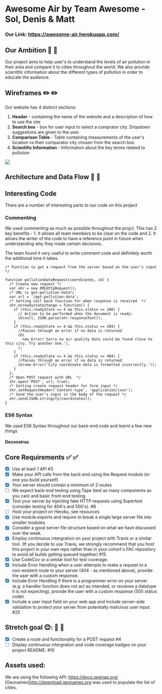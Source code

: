 # Awesome Air by Team Awesome - Sol, Denis & Matt

### Our Link: https://awesome-air.herokuapp.com/

## Our Ambition :art: :art:

Our project aims to help user's to understand the levels of air pollution in their area and compare it to cities throughout the world. We also provide scientific information about the different types of pollution in order to educate the audience.

## Wireframes :pencil2: :pencil2:

Our website has 4 distinct sections:

1.  **Header** - containing the name of the website and a description of how to use the site
2.  **Search box** - box for user input to select a comprator city. Dropdown suggestions are given to the user.
3.  **Comparison Table** - Table containing measurements of the user's location vs their comparator city chosen from the search box.
4.  **Scientific Information** - Information about the key terms related to pollution

![](https://i.imgur.com/EhYcJWu.png)

## Architecture and Data Flow :wrench: :wrench:

## Interesting Code

There are a number of interesting parts to our code on this project

### Commenting

We used commenting as much as possible throughout the projct. This has 2 key benefits - 1. It allows all team members to be clear on the code and 2. It allows the writer of the code to have a reference point in future when understanding why they made certain decisions.

The team found it very useful to write comment code and definitely worth the additional time it takes.

```
/* Function to get a request from the server based on the user's input */

function pollutionDataRequest(coordinates, cb) {
  /* Create new request */
  var xhr = new XMLHttpRequest();
  /* URL is get-pollution-data*/
  var url = '/get-pollution-data';
  /* Setting call back function for when response is received  */
  xhr.onreadystatechange = function() {
    if (this.readyState == 4 && this.status == 200) {
      // Action to be performed when the document is ready:
      cb(null, JSON.parse(xhr.responseText));
    }
    if (this.readyState == 4 && this.status == 204) {
      //Passes through an error if no data is returned
      cb(
        new Error('Sorry no air quality data could be found close to this city. Try another one.'),
      );
    }
    if (this.readyState == 4 && this.status == 404) {
      //Passes through an error if no data is returned
      cb(new Error('City coordinate data is formatted incorrectly.'));
    }
  };
  /* Open POST request with URL  */
  xhr.open('POST', url, true);
  /* Setting create request header for form input */
  xhr.setRequestHeader('Content-type', 'application/json');
  /* Send the user's input in the body of the request */
  xhr.send(JSON.stringify(coordinates));
}
```

### ES6 Syntax

We used ES6 Syntax throughout our back-end code and learnt a few new things

#### Deconstruc

## Core Requirements :white_check_mark: :white_check_mark:

- [x] Use at least 1 API #3
- [x] Make your API calls from the back-end using the Request module (or one you build yourself)
- [x] Your server should contain a minimum of 2 routes
- [ ] We expect back-end testing using Tape (test as many components as you can) and basic front-end testing.
- [x] Test your server by injecting fake HTTP requests using Supertest (consider testing for 404's and 500's). #8
- [ ] Host your project on Heroku, see resources
- [x] Use module.exports and require to break a single large server file into smaller modules.
- [x] Consider a good server file structure based on what we have discussed over the week.
- [x] Employ continuous intergration on your project with Travis or a similar tool. (If you decide to use Travis, we strongly recommend that you host this project in your own repo rather than in your cohort's FAC repository to avoid all builds getting queued together) #15
- [x] Use CodeCov or a similar tool for test coverage.
- [x] Include Error Handling when a user attempts to make a request to a non-existent route to your server (404 - as mentioned above), provide the user with a custom response.
- [x] Include Error Handling if there is a programmer error on your server (e.g. a handler function does not act as intended, or receives a datatype it is not expecting), provide the user with a custom response (500 status code).
- [x] Include a user input field on your web app and include server-side validation to protect your server from potentially malicious user input. #25

## Stretch goal 😊: :page_facing_up: :page_facing_up:

- [x] Create a route and functionality for a POST request #4
- [ ] Display continuous intergration and code coverage badges on your project README. #10

## Assets used:

We are using the following API: https://docs.openaq.org/
[Geonames]http://download.geonames.org was used to populate the list of cities.
